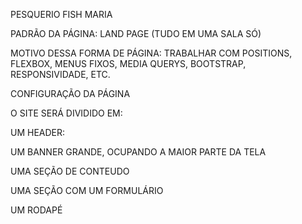 PESQUERIO FISH MARIA




PADRÃO DA PÁGINA: LAND PAGE (TUDO EM UMA SALA SÓ)

MOTIVO DESSA FORMA DE PÁGINA: TRABALHAR COM POSITIONS, FLEXBOX, MENUS FIXOS, MEDIA QUERYS, BOOTSTRAP, RESPONSIVIDADE, ETC.

CONFIGURAÇÃO DA PÁGINA



O SITE SERÁ DIVIDIDO EM:





UM HEADER: 

UM BANNER GRANDE, OCUPANDO A MAIOR PARTE DA TELA 


UMA SEÇÃO DE CONTEUDO 

UMA SEÇÃO COM UM FORMULÁRIO


UM RODAPÉ 



